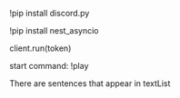 !pip install discord.py

!pip install nest_asyncio

client.run(token)

start command: !play


There are sentences that appear in textList
